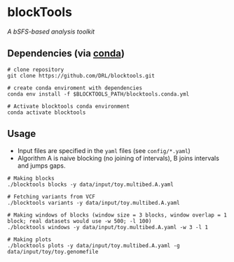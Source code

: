 blockTools
=========

*A bSFS-based analysis toolkit*

Dependencies (via [conda](https://conda.io/miniconda.html))
-------

```
# clone repository
git clone https://github.com/DRL/blocktools.git

# create conda enviroment with dependencies
conda env install -f $BLOCKTOOLS_PATH/blocktools.conda.yml

# Activate blocktools conda environment
conda activate blocktools
```

Usage
-----

- Input files are specified in the ```yaml``` files (see ```config/*.yaml```)
- Algorithm A is naive blocking (no joining of intervals), B joins intervals and jumps gaps.

```
# Making blocks
./blocktools blocks -y data/input/toy.multibed.A.yaml

# Fetching variants from VCF
./blocktools variants -y data/input/toy.multibed.A.yaml

# Making windows of blocks (window size = 3 blocks, window overlap = 1 block; real datasets would use -w 500; -l 100)
./blocktools windows -y data/input/toy.multibed.A.yaml -w 3 -l 1

# Making plots
./blocktools plots -y data/input/toy.multibed.A.yaml -g data/input/toy/toy.genomefile
```
